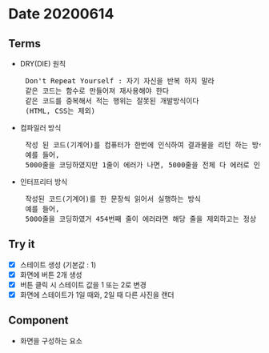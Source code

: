 # Date 20200614

## Terms

- DRY(DIE) 원칙
<pre>
    Don't Repeat Yourself : 자기 자신을 반복 하지 말라
    같은 코드는 함수로 만들어져 재사용해야 한다
    같은 코드를 중복해서 적는 행위는 잘못된 개발방식이다
    (HTML, CSS는 제외)
</pre>

- 컴파일러 방식
<pre>
    작성 된 코드(기계어)를 컴퓨터가 한번에 인식하여 결과물을 리턴 하는 방식
    예를 들어,
    5000줄을 코딩하였지만 1줄이 에러가 나면, 5000줄을 전체 다 에러로 인식한다
</pre>

- 인터프리터 방식
<pre>
    작성된 코드(기계어)를 한 문장씩 읽어서 실행하는 방식
    예를 들어,
    5000줄을 코딩하였거 454번째 줄이 에러라면 해당 줄을 제외하고는 정상 실행된다
</pre>

## Try it

- [x] 스테이트 생성 (기본값 : 1)
- [x] 화면에 버튼 2개 생성
- [x] 버튼 클릭 시 스테이트 값을 1 또는 2로 변경
- [x] 화면에 스테이트가 1일 때와, 2일 때 다른 사진을 랜더

## Component

- 화면을 구성하는 요소
